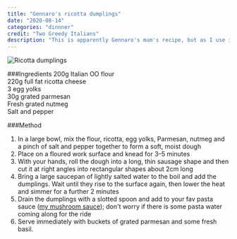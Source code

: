 ```yaml
---
title: "Gennaro's ricotta dumplings"
date: "2020-08-14"
categories: "dinnner"
credit: "Two Greedy Italians"
description: "This is apparently Gennaro's mum's recipe, but as I use it all the time, I have added it here.  Nothing better than home made gnocchi"
---
```


![Ricotta dumplings](./ricottaGnocchi.png)

###Ingredients
200g Italian OO flour  
220g full fat ricotta cheese  
3 egg yolks  
30g grated parmesan  
Fresh grated nutmeg  
Salt and pepper

###Method

1. In a large bowl, mix the flour, ricotta, egg yolks, Parmesan, nutmeg and a pinch of salt and pepper together to form a soft, moist dough
2. Place on a floured work surface and knead for 3–5 minutes
3. With your hands, roll the dough into a long, thin sausage shape and then cut it at right angles into rectangular shapes about 2cm long
4. Bring a large saucepan of lightly salted water to the boil and add the dumplings. Wait until they rise to the surface again, then lower the heat and simmer for a further 2 minutes
5. Drain the dumplings with a slotted spoon and add to your fav pasta sauce ([my mushroom sauce](/recipe/mushroomPastaSauce)); don't worry if there is some pasta water coming along for the ride
6. Serve immediately with buckets of grated parmesan and some fresh basil.
